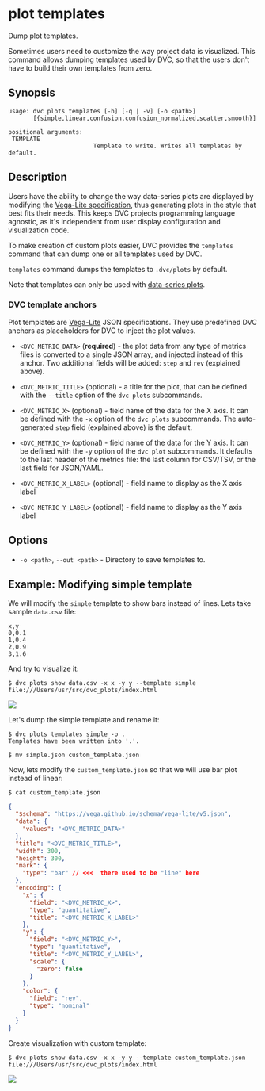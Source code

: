 # plot templates

Dump plot templates.

Sometimes users need to customize the way project data is visualized. This
command allows dumping templates used by DVC, so that the users don't have to
build their own templates from zero.

## Synopsis

```usage
usage: dvc plots templates [-h] [-q | -v] [-o <path>]
       [{simple,linear,confusion,confusion_normalized,scatter,smooth}]

positional arguments:
 TEMPLATE
                        Template to write. Writes all templates by default.
```

## Description

Users have the ability to change the way data-series plots are displayed by
modifying the [Vega-Lite specification](https://vega.github.io/vega-lite/), thus
generating plots in the style that best fits their needs. This keeps <abbr>DVC
projects</abbr> programming language agnostic, as it's independent from user
display configuration and visualization code.

To make creation of custom plots easier, DVC provides the `templates` command that
can dump one or all templates used by DVC.

`templates` command dumps the templates to `.dvc/plots` by default.

Note that templates can only be used with
[data-series plots](/doc/command-reference/plots#description).

### DVC template anchors

Plot templates are [Vega-Lite](https://vega.github.io/vega-lite/) JSON
specifications. They use predefined DVC anchors as placeholders for DVC to
inject the plot values.

- `<DVC_METRIC_DATA>` (**required**) - the plot data from any type of metrics
  files is converted to a single JSON array, and injected instead of this
  anchor. Two additional fields will be added: `step` and `rev` (explained
  above).

- `<DVC_METRIC_TITLE>` (optional) - a title for the plot, that can be defined
  with the `--title` option of the `dvc plots` subcommands.

- `<DVC_METRIC_X>` (optional) - field name of the data for the X axis. It can be
  defined with the `-x` option of the `dvc plots` subcommands. The auto-generated
  `step` field (explained above) is the default.

- `<DVC_METRIC_Y>` (optional) - field name of the data for the Y axis. It can be
  defined with the `-y` option of the `dvc plot` subcommands. It defaults to the
  last header of the metrics file: the last column for CSV/TSV, or the last
  field for JSON/YAML.

- `<DVC_METRIC_X_LABEL>` (optional) - field name to display as the X axis label

- `<DVC_METRIC_Y_LABEL>` (optional) - field name to display as the Y axis label

## Options

- `-o <path>`, `--out <path>` - Directory to save templates to.

## Example: Modifying simple template

We will modify the `simple` template to show bars instead of lines. Lets take
sample `data.csv` file:

```
x,y
0,0.1
1,0.4
2,0.9
3,1.6
```

And try to visualize it:

```dvc
$ dvc plots show data.csv -x x -y y --template simple
file:///Users/usr/src/dvc_plots/index.html
```

![](/img/plots_templates_show_unmodified.svg)

Let's dump the simple template and rename it:

```dvc
$ dvc plots templates simple -o .
Templates have been written into '.'.

$ mv simple.json custom_template.json
```

Now, lets modify the `custom_template.json` so that we will use bar plot instead
of linear:

```cli
$ cat custom_template.json
```

```json
{
  "$schema": "https://vega.github.io/schema/vega-lite/v5.json",
  "data": {
    "values": "<DVC_METRIC_DATA>"
  },
  "title": "<DVC_METRIC_TITLE>",
  "width": 300,
  "height": 300,
  "mark": {
    "type": "bar" // <<<  there used to be "line" here
  },
  "encoding": {
    "x": {
      "field": "<DVC_METRIC_X>",
      "type": "quantitative",
      "title": "<DVC_METRIC_X_LABEL>"
    },
    "y": {
      "field": "<DVC_METRIC_Y>",
      "type": "quantitative",
      "title": "<DVC_METRIC_Y_LABEL>",
      "scale": {
        "zero": false
      }
    },
    "color": {
      "field": "rev",
      "type": "nominal"
    }
  }
}
```

Create visualization with custom template:

```dvc
$ dvc plots show data.csv -x x -y y --template custom_template.json
file:///Users/usr/src/dvc_plots/index.html
```

![](/img/plots_templates_show_modified.svg)
